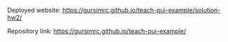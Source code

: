 Deployed website: https://gursimrc.github.io/teach-pui-example/solution-hw2/

Repository link: https://gursimrc.github.io/teach-pui-example/
